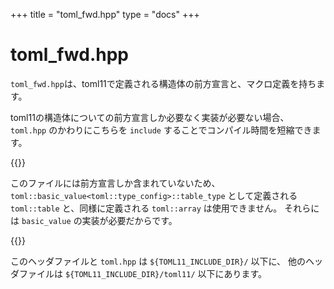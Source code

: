 +++
title = "toml_fwd.hpp"
type  = "docs"
+++

# toml_fwd.hpp

`toml_fwd.hpp`は、toml11で定義される構造体の前方宣言と、マクロ定義を持ちます。

toml11の構造体についての前方宣言しか必要なく実装が必要ない場合、
`toml.hpp` のかわりにこちらを `include` することでコンパイル時間を短縮できます。

{{<hint warning>}}

このファイルには前方宣言しか含まれていないため、 
`toml::basic_value<toml::type_config>::table_type` として定義される
`toml::table` と、同様に定義される `toml::array` は使用できません。
それらには `basic_value` の実装が必要だからです。

{{</hint>}}

このヘッダファイルと `toml.hpp` は `${TOML11_INCLUDE_DIR}/` 以下に、
他のヘッダファイルは `${TOML11_INCLUDE_DIR}/toml11/` 以下にあります。

